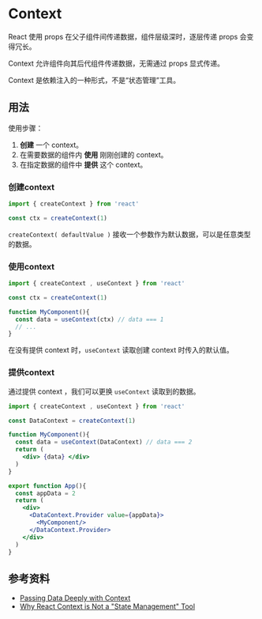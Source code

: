 # Context
React 使用 props 在父子组件间传递数据，组件层级深时，逐层传递 props 会变得冗长。

Context 允许组件向其后代组件传递数据，无需通过 props 显式传递。

Context 是依赖注入的一种形式，不是“状态管理”工具。

## 用法

使用步骤：  
1. **创建** 一个 context。
2. 在需要数据的组件内 **使用** 刚刚创建的 context。
3. 在指定数据的组件中 **提供** 这个 context。

### 创建context

```jsx
import { createContext } from 'react'

const ctx = createContext(1)
```

`createContext( defaultValue )` 接收一个参数作为默认数据，可以是任意类型的数据。

### 使用context

```jsx
import { createContext , useContext } from 'react'

const ctx = createContext(1)

function MyComponent(){
  const data = useContext(ctx) // data === 1
  // ...
}
```

在没有提供 context 时，`useContext` 读取创建 context 时传入的默认值。

### 提供context

通过提供 context ，我们可以更换 `useContext` 读取到的数据。

```jsx
import { createContext , useContext } from 'react'

const DataContext = createContext(1)

function MyComponent(){
  const data = useContext(DataContext) // data === 2
  return (
    <div> {data} </div>
  )
}

export function App(){
  const appData = 2
  return (
    <div>
      <DataContext.Provider value={appData}>
        <MyComponent/>
      </DataContext.Provider>
    </div>
  )
}
```

## 参考资料

- [Passing Data Deeply with Context](https://18.react.dev/learn/passing-data-deeply-with-context)
- [Why React Context is Not a "State Management" Tool](https://blog.isquaredsoftware.com/2021/01/context-redux-differences/)